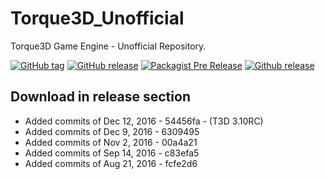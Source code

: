 # Torque3D_Unofficial
Torque3D Game Engine - Unofficial Repository.

[![GitHub tag](https://img.shields.io/badge/tag--orange.svg)](https://github.com/John3/Torque3D_Unofficial/tags)
[![GitHub release](https://img.shields.io/github/release/Torque3D_Unofficial/Torque3D_Unofficial.svg)](https://github.com/John3/Torque3D_Unofficial/releases/latest)
[![Packagist Pre Release](https://img.shields.io/packagist/vpre/symfony/symfony.svg)]()
[![Github release](https://img.shields.io/github/downloads/John3/Torque3D_Unofficial/latest/total.svg)](https://github.com/John3/Torque3D_Unofficial/releases/latest)


## Download in release section
- Added commits of Dec 12, 2016 - 54456fa - (T3D 3.10RC)
- Added commits of Dec 9, 2016 - 6309495
- Added commits of Nov 2, 2016 - 00a4a21
- Added commits of Sep 14, 2016 - c83efa5
- Added commits of Aug 21, 2016 - fcfe2d6
